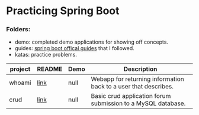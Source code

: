# Practicing Spring Boot

### Folders:
- demo: completed demo applications for showing off concepts.
- guides: [spring boot offical guides](https://spring.io/guides) that I followed.
- katas: practice problems.

| project | README                                                                              | Demo | Description                                                     |
|---------|-------------------------------------------------------------------------------------|------|-----------------------------------------------------------------|
| whoami  | [link](https://github.com/Jim-Shaddix/spring-demos/blob/main/demo/whoami) | null | Webapp for returning information back to a user that describes. |
| crud    | [link](https://github.com/Jim-Shaddix/spring-demos/blob/main/demo/crud)   | null | Basic crud application forum submission to a MySQL database.    |

